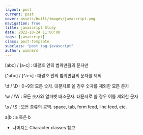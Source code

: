 ```yaml
---
layout: post
current: post
cover: assets/built/images/javascript.png
navigation: True
title: javascript Study
date: 2022-10-24 11:00:00
tags: [javascript]
class: post-template
subclass: "post tag-javascript"
author: winners
---
```


[abc] / [a-c] : 대괄호 안의 범위만큼의 문자만

[^abc] / [^a-c] : 대괄호 안의 범위만큼의 문자를 제외

\d / \D : 0~9의 모든 숫자. 대문자로 쓸 경우 숫자를 제외한 모든 문자

\w / \W : 모든 숫자와 알파벳 대소문자. 대문자로 쓸 경우 이를 제외한 문자

\s / \S : 모든 종류의 공백. space, tab, form feed, line feed, etc.

a|b : a 혹은 b

- 나머지는 Character classes 참고
